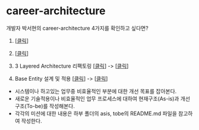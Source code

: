 # career-architecture

개발자 박서현의 career-architecture 4가지를 확인하고 싶다면?

1. [[클릭](https://github.com/shp7408/career-architecture/blob/main/asis/ARCHITECTURE-shp7408-01.md)]

2. [[클릭](https://github.com/shp7408/career-architecture/blob/main/asis/ARCHITECTURE-shp7408-02.md)]

3. 3 Layered Architecture 리팩토링 [[클릭](https://github.com/shp7408/career-architecture/blob/main/asis/ARCHITECTURE-shp7408-03.md)] -> [[클릭](https://github.com/shp7408/career-wbs/blob/main/WBS-shp7408-02.md)]

4. Base Entity 설계 및 적용 [[클릭](https://github.com/shp7408/career-architecture/blob/main/asis/ARCHITECTURE-shp7408-04.md)] -> [[클릭](https://github.com/shp7408/career-wbs/blob/main/WBS-shp7408-01.md)]

- 시스템이나 하고있는 업무중 비효율적인 부분에 대한 개선 목표를 잡아본다.
- 새로운 기술적용이나 비효율적인 업무 프로세스에 대하여 현재구조(As-is)과 개선구조(To-be)를 작성해본다.
- 각각의 미션에 대한 내용은 하부 폴더의 asis, tobe의 README.md 파일을 참고하여 작성한다.


